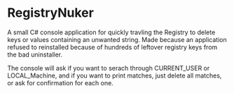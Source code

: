 # RegistryNuker
A small C# console application for quickly travling the Registry to delete keys or values containing an unwanted string. 
Made because an application refused to reinstalled because of hundreds of leftover registry keys from the bad uninstaller.

The console will ask if you want to serach through CURRENT_USER or LOCAL_Machine, and if you want to print matches, just delete all matches, or ask for confirmation for each one.
 
